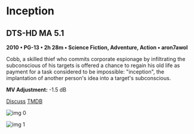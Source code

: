 # Inception

## DTS-HD MA 5.1

**2010 • PG-13 • 2h 28m • Science Fiction, Adventure, Action • aron7awol**

Cobb, a skilled thief who commits corporate espionage by infiltrating the subconscious of his targets is offered a chance to regain his old life as payment for a task considered to be impossible: "inception", the implantation of another person's idea into a target's subconscious.

**MV Adjustment:** -1.5 dB

[Discuss](https://www.avsforum.com/threads/bass-eq-for-filtered-movies.2995212/post-56880990)  [TMDB](27205)

![img 0](https://i.imgur.com/5puxeO4.jpg)

![img 1](https://i.imgur.com/RKgQTaY.png)

